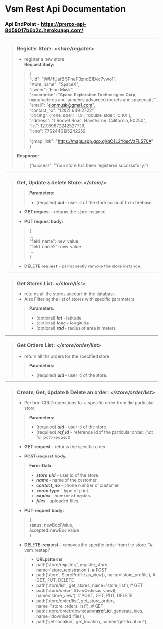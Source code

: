 # __Vsm Rest Api Documentation__

### Api EndPoint - <https://prerox-api-8d59017b6b2c.herokuapp.com/>

---

> ### __Register Store__: *<store/register>*<br>
> - register a new store.<br>
> **Request Body:<br>**
> >{<br>
"uid": "jWMfUafBI5PheP3qndE1Dec7vwo1",<br>
"store_name": "SpaceX",<br>
"owner": "Elon Musk",<br>
"description": "Space Exploration Technologies Corp, manufactures and launches advanced rockets and spacecraft.",<br>
"email": "elonmusk@gmail.com",<br>
"contact_no": "(202) 649-2722",<br>
"pricing": {"one_side":  [1,5], "double_side": [5,10] }, <br>
"address": "1 Rocket Road, Hawthorne, California, 90250",<br>
"lat": 12.969872242527739,<br>
"long": 77.62446195242269,<br><br>
"gmap_link": "<https://maps.app.goo.gl/qC4L2YosoVzFLS7CA>"<br>
}
>
> **Response:**<br>
> > {"success": "Your store has been registered successfully."}
> 

---

> ### __Get, Update & delete Store:__ *</store/>*
> > __Parameters:__
> > - (required) ***uid*** - user id of the store account from firebase.
> 
> - __GET request -__ returns the store instance. 
> 
> - __PUT request body:__
> > {<br>
> ...<br>
> "field_name": new_value,<br>
> "field_name2": new_value,<br>
> ...<br>
> }
> 
> - **DELETE request** - permanently remove the store instance.
>

---
> ### __Get Stores List:__ *</store/list>*
> - returns all the stores account in the database. 
> - Also Filtering the list of stores with specific parameters.  
> > __Parameters:__
> > - (optional) ***lat*** - latitude  
> > - (optional) ***long*** - longitude  
> > - (optional) ***rad*** - radius of area in meters.  
> 

---

> ### __Get Orders List:__ *</store/order/list>*
> - return all the orders for the specified store.
> > __Parameters:__
> > - (required) ***uid*** - user id of the store.

---

> ### __Create, Get, Update & Delete an order:__ *</store/order/list>*
> - Perform CRUD operations for a specific order from the particular store.
> > __Parameters:__
> > - (required) ***uid*** - user id of the store.
> > - (required) ***ref_id*** - reference id of the particular order. (not for post-request)
> - __GET-request -__ returns the specific order.
> 
> - __POST-request body:__
> > __Form-Data:__<br>
> > - ***store_uid*** - user id of the store.
> > - ***name*** - name of the customer. 
> > - ***contact_no*** - phone number of customer.  
> > - ***xerox-type*** - type of print.  
> > - ***copies*** - number of copies.  
> > - ***files*** - uploaded files.   
> 
> - __PUT-request body:__
> > {<br>
> status: newBoolValue,<br>
> accepted: newBoolValue<br>}
> - __DELETE-request -__ removes the specific order from the store.
"# vsm_restapi" 
> > - __URLpatterns__ 
> > -    path('store/register/', register_store, name='store_registration'),  # POST
> > -    path('store', StoreProfile.as_view(), name='store_profile'),  # GET, PUT, DELETE
> > -    path('store/list', get_stores, name='store_list'),  # GET
> > -    path('store/order', StoreOrder.as_view(), name='store_view'),  # POST, GET, PUT, DELETE
> > -    path('store/order/list', get_store_orders, name="store_orders_list"),  # GET
> > -    path('store/order/download/<int:ref_id>', generate_files, name='download_files'),
> > -    path('get-location', get_location, name="get-location"),


